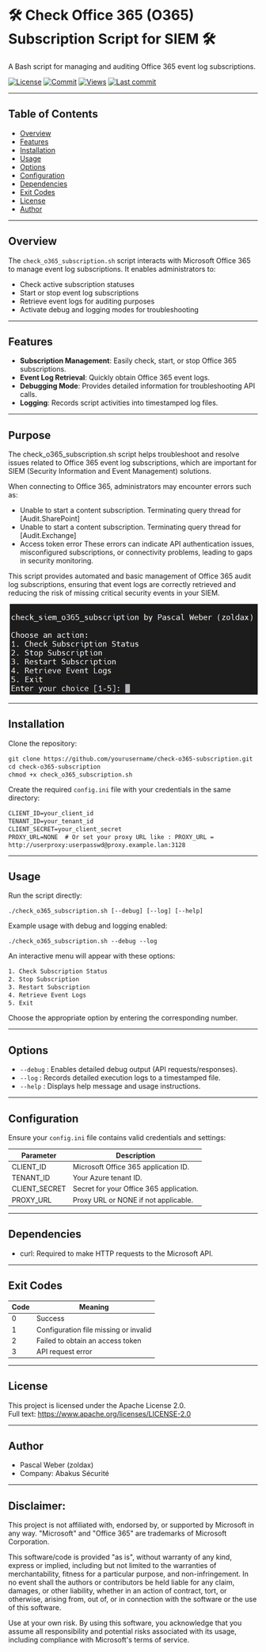 # 🛠 Check Office 365 (O365) Subscription Script for SIEM 🛠

A Bash script for managing and auditing Office 365 event log subscriptions.

[![License](https://img.shields.io/github/license/zoldax/check_siem_o365_subscription?color=44CC11)](LICENSE) [![Commit](https://img.shields.io/github/commit-activity/t/zoldax/check_siem_o365_subscription)](https://github.com/zoldax/check_siem_o365_subscription/commits/) [![Views](https://hits.sh/github.com/zoldax/check_siem_o365_subscription.svg)](https://hits.sh/github.com/zoldax/check_siem_o365_subscription/) [![Last commit](https://img.shields.io/github/last-commit/zoldax/check_siem_o365_subscription/master)](https://github.com/zoldax/check_siem_o365_subscription/commits/master)  

---

## Table of Contents

- [Overview](#overview)
- [Features](#features)
- [Installation](#installation)
- [Usage](#usage)
- [Options](#options)
- [Configuration](#configuration)
- [Dependencies](#dependencies)
- [Exit Codes](#exit-codes)
- [License](#license)
- [Author](#author)

---

## Overview

The `check_o365_subscription.sh` script interacts with Microsoft Office 365 to manage event log subscriptions. It enables administrators to:

- Check active subscription statuses
- Start or stop event log subscriptions
- Retrieve event logs for auditing purposes
- Activate debug and logging modes for troubleshooting

---

## Features

- **Subscription Management**: Easily check, start, or stop Office 365 subscriptions.
- **Event Log Retrieval**: Quickly obtain Office 365 event logs.
- **Debugging Mode**: Provides detailed information for troubleshooting API calls.
- **Logging**: Records script activities into timestamped log files.

---

## Purpose 

The check_o365_subscription.sh script helps troubleshoot and resolve issues related to Office 365 event log subscriptions, which are important for SIEM (Security Information and Event Management) solutions.

When connecting to Office 365, administrators may encounter errors such as:

- Unable to start a content subscription. Terminating query thread for [Audit.SharePoint]
- Unable to start a content subscription. Terminating query thread for [Audit.Exchange]
- Access token error
These errors can indicate API authentication issues, misconfigured subscriptions, or connectivity problems, leading to gaps in security monitoring.

This script provides automated and basic management of Office 365 audit log subscriptions, ensuring that event logs are correctly retrieved and reducing the risk of missing critical security events in your SIEM.

![check_o365_subscription.sh](screenshots/check_siem_o365_subscription-MainMenu.png)

---

## Installation

Clone the repository:

```
git clone https://github.com/yourusername/check-o365-subscription.git
cd check-o365-subscription
chmod +x check_o365_subscription.sh
```

Create the required `config.ini` file with your credentials in the same directory:

```
CLIENT_ID=your_client_id
TENANT_ID=your_tenant_id
CLIENT_SECRET=your_client_secret
PROXY_URL=NONE  # Or set your proxy URL like : PROXY_URL =  http://userproxy:userpasswd@proxy.example.lan:3128
```

---

## Usage

Run the script directly:

```
./check_o365_subscription.sh [--debug] [--log] [--help]
```

Example usage with debug and logging enabled:

```
./check_o365_subscription.sh --debug --log
```

An interactive menu will appear with these options:

```
1. Check Subscription Status
2. Stop Subscription
3. Restart Subscription
4. Retrieve Event Logs
5. Exit
```

Choose the appropriate option by entering the corresponding number.

---

## Options

- `--debug` : Enables detailed debug output (API requests/responses).
- `--log` : Records detailed execution logs to a timestamped file.
- `--help` : Displays help message and usage instructions.

---

## Configuration

Ensure your `config.ini` file contains valid credentials and settings:

| Parameter       | Description                             |
|-----------------|-----------------------------------------|
| CLIENT_ID       | Microsoft Office 365 application ID.    |
| TENANT_ID       | Your Azure tenant ID.                   |
| CLIENT_SECRET   | Secret for your Office 365 application. |
| PROXY_URL       | Proxy URL or NONE if not applicable.    |

---

## Dependencies

- curl: Required to make HTTP requests to the Microsoft API.

---

## Exit Codes

| Code | Meaning                               |
|------|---------------------------------------|
| 0    | Success                               |
| 1    | Configuration file missing or invalid |
| 2    | Failed to obtain an access token      |
| 3    | API request error                     |

---

## License

This project is licensed under the Apache License 2.0.  
Full text: https://www.apache.org/licenses/LICENSE-2.0

---

## Author

- Pascal Weber (zoldax)
- Company: Abakus Sécurité  

---

## Disclaimer:

This project is not affiliated with, endorsed by, or supported by Microsoft in any way. "Microsoft" and "Office 365" are trademarks of Microsoft Corporation.

This software/code is provided "as is", without warranty of any kind, express or implied, including but not limited to the warranties of merchantability, fitness for a particular purpose, and non-infringement. In no event shall the authors or contributors be held liable for any claim, damages, or other liability, whether in an action of contract, tort, or otherwise, arising from, out of, or in connection with the software or the use of this software.

Use at your own risk. By using this software, you acknowledge that you assume all responsibility and potential risks associated with its usage, including compliance with Microsoft's terms of service.

